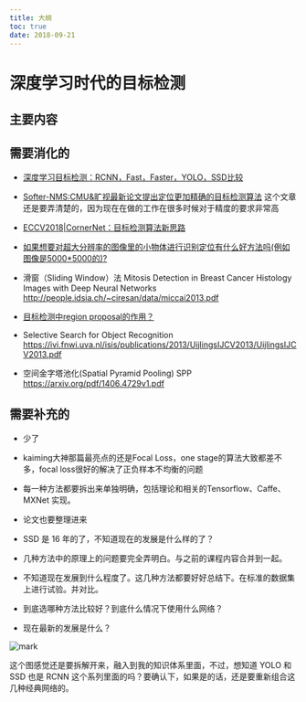 ```yaml
---
title: 大纲
toc: true
date: 2018-09-21
---
```

# 深度学习时代的目标检测



## 主要内容



## 需要消化的

- [深度学习目标检测：RCNN，Fast，Faster，YOLO，SSD比较](https://blog.csdn.net/ikerpeng/article/details/54316814)
- [Softer-NMS:CMU&旷视最新论文提出定位更加精确的目标检测算法](https://www.52cv.net/?p=1434) 这个文章还是要弄清楚的，因为现在在做的工作在很多时候对于精度的要求非常高

- [ECCV2018|CornerNet：目标检测算法新思路](https://zhuanlan.zhihu.com/p/41865617)
- [如果想要对超大分辨率的图像里的小物体进行识别定位有什么好方法吗(例如图像是5000*5000的)?](https://www.zhihu.com/question/266522566)
- 滑窗（Sliding Window）法  Mitosis Detection in Breast Cancer Histology Images with Deep Neural Networks http://people.idsia.ch/~ciresan/data/miccai2013.pdf

- [目标检测中region proposal的作用？](https://www.zhihu.com/question/265345106)

- Selective Search for Object Recognition https://ivi.fnwi.uva.nl/isis/publications/2013/UijlingsIJCV2013/UijlingsIJCV2013.pdf

- 空间金字塔池化(Spatial Pyramid Pooling) SPP https://arxiv.org/pdf/1406.4729v1.pdf





## 需要补充的

- 少了
- kaiming大神那篇最亮点的还是Focal Loss，one stage的算法大致都差不多，focal loss很好的解决了正负样本不均衡的问题
- 每一种方法都要拆出来单独明确，包括理论和相关的Tensorflow、Caffe、MXNet 实现。
- 论文也要整理进来
- SSD 是 16 年的了，不知道现在的发展是什么样的了？
- 几种方法中的原理上的问题要完全弄明白。与之前的课程内容合并到一起。
- 不知道现在发展到什么程度了。这几种方法都要好好总结下。在标准的数据集上进行试验。并对比。


- 到底选哪种方法比较好？到底什么情况下使用什么网络？
- 现在最新的发展是什么？


![mark](http://images.iterate.site/blog/image/180921/c1fa9KHma5.png?imageslim)

这个图感觉还是要拆解开来，融入到我的知识体系里面，不过，想知道 YOLO 和 SSD 也是 RCNN 这个系列里面的吗？要确认下，如果是的话，还是要重新组合这几种经典网络的。
